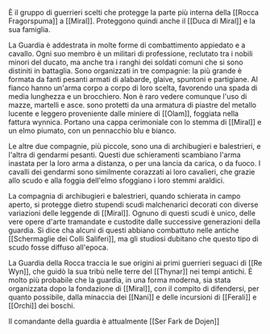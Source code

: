 
È il gruppo di guerrieri scelti che protegge la parte più interna della [[Rocca Fragorspuma]] a [[Miral]]. Proteggono quindi anche il [[Duca di Miral]] e la sua famiglia. 

La Guardia è addestrata in molte forme di combattimento appiedato e a cavallo. Ogni suo membro è un militari di professione, reclutato tra i nobili minori del ducato, ma anche tra i ranghi dei soldati comuni che si sono distiniti in battaglia. 
Sono organizzati in tre compagnie: la più grande è formata da fanti pesanti armati di alabarde, glaive, spuntoni e partigiane. Al fianco hanno un'arma corpo a corpo di loro scelta, favorendo una spada di media lunghezza e un brocchiero. Non è raro vedere comunque l'uso di mazze, martelli e asce. sono protetti da una armatura di piastre del metallo lucente e leggero proveniente dalle miniere di [[Olam]], foggiata nella fattura wynnica. Portano una cappa cerimoniale con lo stemma di [[Miral]] e un elmo piumato, con un pennacchio blu e bianco.

Le altre due compagnie, più piccole, sono una di archibugieri e balestrieri, e l'altra di gendarmi pesanti. Questi due schieramenti scambiano l'arma inastata per la loro arma a distanza, o per una lancia da carica, o da fuoco. I cavalli dei gendarmi sono similmente corazzati ai loro cavalieri, che grazie allo scudo e alla foggia dell'elmo sfoggiano i loro stemmi araldici. 

La compagnia di archibugieri e balestrieri, quando schierata in campo aperto, si protegge dietro stupendi scudi malchenarici decorati con diverse variazioni delle leggende di [[Miral]]. Ognuno di questi scudi è unico, delle vere opere d'arte tramandate e custodite dalle successive generazioni della guardia. Si dice cha alcuni di questi abbiano combattuto nelle antiche [[Schermaglie dei Colli Saliferi]], ma gli studiosi dubitano che questo tipo di scudo fosse diffuso all'epoca.

La Guardia della Rocca traccia le sue origini ai primi guerrieri seguaci di [[Re Wyn]], che guidò la sua tribù nelle terre del [[Thynar]] nei tempi antichi. È molto più probabile che la guardia, in una forma  moderna, sia stata organizzata dopo la fondazione di [[Miral]], con il compito di difendersi, per quanto possibile, dalla minaccia dei [[Nani]] e delle incursioni di [[Ferali]] e [[Orchi]] dei boschi.

Il comandante della guardia è attualmente [[Ser Fark de Dojen]]

